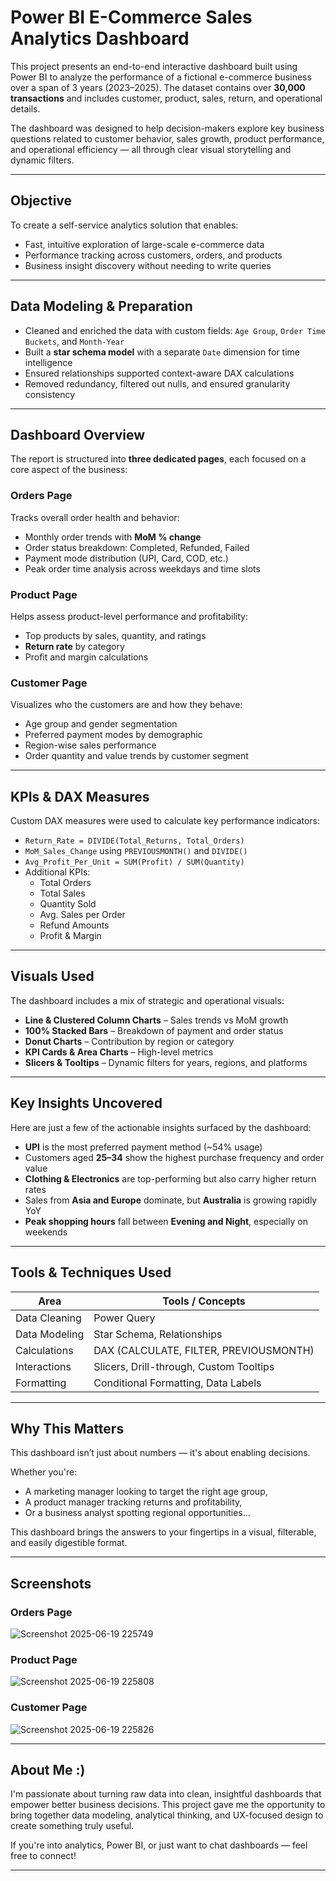 # Power BI E-Commerce Sales Analytics Dashboard 

This project presents an end-to-end interactive dashboard built using Power BI to analyze the performance of a fictional e-commerce business over a span of 3 years (2023–2025). The dataset contains over **30,000 transactions** and includes customer, product, sales, return, and operational details.

The dashboard was designed to help decision-makers explore key business questions related to customer behavior, sales growth, product performance, and operational efficiency — all through clear visual storytelling and dynamic filters.

---

##  Objective

To create a self-service analytics solution that enables:
- Fast, intuitive exploration of large-scale e-commerce data
- Performance tracking across customers, orders, and products
- Business insight discovery without needing to write queries

---

##  Data Modeling & Preparation

- Cleaned and enriched the data with custom fields: `Age Group`, `Order Time Buckets`, and `Month-Year`
- Built a **star schema model** with a separate `Date` dimension for time intelligence
- Ensured relationships supported context-aware DAX calculations
- Removed redundancy, filtered out nulls, and ensured granularity consistency

---

##  Dashboard Overview

The report is structured into **three dedicated pages**, each focused on a core aspect of the business:

###  Orders Page
Tracks overall order health and behavior:
- Monthly order trends with **MoM % change**
- Order status breakdown: Completed, Refunded, Failed
- Payment mode distribution (UPI, Card, COD, etc.)
- Peak order time analysis across weekdays and time slots

###  Product Page
Helps assess product-level performance and profitability:
- Top products by sales, quantity, and ratings
- **Return rate** by category
- Profit and margin calculations

###  Customer Page
Visualizes who the customers are and how they behave:
- Age group and gender segmentation
- Preferred payment modes by demographic
- Region-wise sales performance
- Order quantity and value trends by customer segment

---

##  KPIs & DAX Measures

Custom DAX measures were used to calculate key performance indicators:

- `Return_Rate = DIVIDE(Total_Returns, Total_Orders)`
- `MoM_Sales_Change` using `PREVIOUSMONTH()` and `DIVIDE()`
- `Avg_Profit_Per_Unit = SUM(Profit) / SUM(Quantity)`
- Additional KPIs:
  - Total Orders
  - Total Sales
  - Quantity Sold
  - Avg. Sales per Order
  - Refund Amounts
  - Profit & Margin

---

##  Visuals Used

The dashboard includes a mix of strategic and operational visuals:

- **Line & Clustered Column Charts** – Sales trends vs MoM growth
- **100% Stacked Bars** – Breakdown of payment and order status
- **Donut Charts** – Contribution by region or category
- **KPI Cards & Area Charts** – High-level metrics
- **Slicers & Tooltips** – Dynamic filters for years, regions, and platforms

---

##  Key Insights Uncovered

Here are just a few of the actionable insights surfaced by the dashboard:

- **UPI** is the most preferred payment method (~54% usage)
- Customers aged **25–34** show the highest purchase frequency and order value
- **Clothing & Electronics** are top-performing but also carry higher return rates
- Sales from **Asia and Europe** dominate, but **Australia** is growing rapidly YoY
- **Peak shopping hours** fall between **Evening and Night**, especially on weekends

---

##  Tools & Techniques Used

| Area                  | Tools / Concepts                          |
|-----------------------|-------------------------------------------|
| Data Cleaning         | Power Query                               |
| Data Modeling         | Star Schema, Relationships                |
| Calculations          | DAX (CALCULATE, FILTER, PREVIOUSMONTH)   |
| Interactions          | Slicers, Drill-through, Custom Tooltips   |
| Formatting            | Conditional Formatting, Data Labels       |

---

##  Why This Matters

This dashboard isn’t just about numbers — it's about enabling decisions.

Whether you're:
- A marketing manager looking to target the right age group,
- A product manager tracking returns and profitability,
- Or a business analyst spotting regional opportunities…

This dashboard brings the answers to your fingertips in a visual, filterable, and easily digestible format.

---

##  Screenshots

### Orders Page

![Screenshot 2025-06-19 225749](https://github.com/user-attachments/assets/7ba7141f-e294-4bde-9531-fa00d9523587)

### Product Page

![Screenshot 2025-06-19 225808](https://github.com/user-attachments/assets/fb61af8f-b67c-4a28-b4a2-4cbc947109b2)


### Customer Page

![Screenshot 2025-06-19 225826](https://github.com/user-attachments/assets/93bf1e4e-46b9-43d8-aa46-ff894c6cd7f9)


---

##  About Me :)

I'm passionate about turning raw data into clean, insightful dashboards that empower better business decisions. This project gave me the opportunity to bring together data modeling, analytical thinking, and UX-focused design to create something truly useful.

If you're into analytics, Power BI, or just want to chat dashboards — feel free to connect!

---


